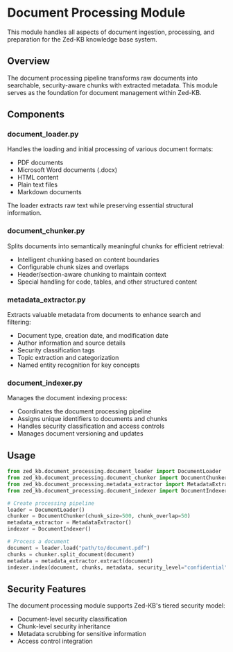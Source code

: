 # Document Processing Module

This module handles all aspects of document ingestion, processing, and preparation for the Zed-KB knowledge base system.

## Overview

The document processing pipeline transforms raw documents into searchable, security-aware chunks with extracted metadata. This module serves as the foundation for document management within Zed-KB.

## Components

### document_loader.py

Handles the loading and initial processing of various document formats:
- PDF documents
- Microsoft Word documents (.docx)
- HTML content
- Plain text files
- Markdown documents

The loader extracts raw text while preserving essential structural information.

### document_chunker.py

Splits documents into semantically meaningful chunks for efficient retrieval:
- Intelligent chunking based on content boundaries
- Configurable chunk sizes and overlaps
- Header/section-aware chunking to maintain context
- Special handling for code, tables, and other structured content

### metadata_extractor.py

Extracts valuable metadata from documents to enhance search and filtering:
- Document type, creation date, and modification date
- Author information and source details
- Security classification tags
- Topic extraction and categorization
- Named entity recognition for key concepts

### document_indexer.py

Manages the document indexing process:
- Coordinates the document processing pipeline
- Assigns unique identifiers to documents and chunks
- Handles security classification and access controls
- Manages document versioning and updates

## Usage

```python
from zed_kb.document_processing.document_loader import DocumentLoader
from zed_kb.document_processing.document_chunker import DocumentChunker
from zed_kb.document_processing.metadata_extractor import MetadataExtractor
from zed_kb.document_processing.document_indexer import DocumentIndexer

# Create processing pipeline
loader = DocumentLoader()
chunker = DocumentChunker(chunk_size=500, chunk_overlap=50)
metadata_extractor = MetadataExtractor()
indexer = DocumentIndexer()

# Process a document
document = loader.load("path/to/document.pdf")
chunks = chunker.split_document(document)
metadata = metadata_extractor.extract(document)
indexer.index(document, chunks, metadata, security_level="confidential")
```

## Security Features

The document processing module supports Zed-KB's tiered security model:
- Document-level security classification
- Chunk-level security inheritance
- Metadata scrubbing for sensitive information
- Access control integration